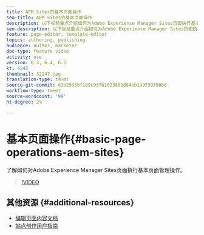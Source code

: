 ```yaml
---
title: AEM Sites的基本页面操作
seo-title: AEM Sites的基本页面操作
description: 以下视频重点介绍如何为Adobe Experience Manager Sites页面执行基本页面管理操作。
seo-description: 以下视频重点介绍如何为Adobe Experience Manager Sites页面执行基本页面管理操作。
feature: page-editor, template-editor
topics: authoring, publishing
audience: author, marketer
doc-type: feature video
activity: use
version: 6.3, 6.4, 6.5
kt: 4245
thumbnail: 32147.jpg
translation-type: tm+mt
source-git-commit: d3e2595bf189c937b1023881d84eb1a9739750b6
workflow-type: tm+mt
source-wordcount: '99'
ht-degree: 2%

---
```



# 基本页面操作{#basic-page-operations-aem-sites}

了解如何对Adobe Experience Manager Sites页面执行基本页面管理操作。

>[!VIDEO](https://video.tv.adobe.com/v/32147?quality=12&learn=on)


## 其他资源 {#additional-resources}

* [编辑页面内容文档](https://docs.adobe.com/content/help/en/experience-manager-65/authoring/authoring/editing-content.html)
* [站点创作用户指南](https://docs.adobe.com/content/help/en/experience-manager-65/authoring/home.html?topic=/experience-manager/6-5/sites/authoring/morehelp/page-authoring.ug.js)

